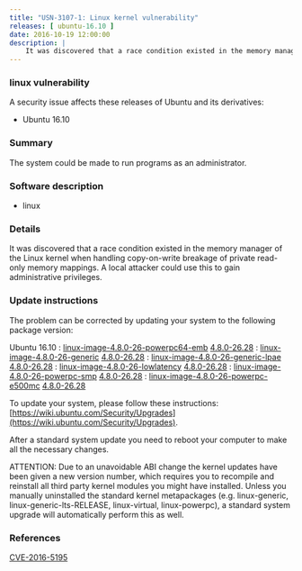 ```yaml
---
title: "USN-3107-1: Linux kernel vulnerability"
releases: [ ubuntu-16.10 ]
date: 2016-10-19 12:00:00
description: |
    It was discovered that a race condition existed in the memory manager of the Linux kernel when handling copy-on-write breakage of private read-only memory mappings. A local attacker could use this to gain administrative privileges. 
--- 
```

 
### linux vulnerability

A security issue affects these releases of Ubuntu and its derivatives:

* Ubuntu 16.10

### Summary

The system could be made to run programs as an administrator. 

### Software description

* linux 

### Details

It was discovered that a race condition existed in the memory manager of the Linux kernel when handling copy-on-write breakage of private read-only memory mappings. A local attacker could use this to gain administrative privileges. 

### Update instructions

The problem can be corrected by updating your system to the following package version:

Ubuntu 16.10
 : [linux-image-4.8.0-26-powerpc64-emb](https://launchpad.net/ubuntu/+source/linux) <span> [4.8.0-26.28](https://launchpad.net/ubuntu/+source/linux/4.8.0-26.28) </span> 
 : [linux-image-4.8.0-26-generic](https://launchpad.net/ubuntu/+source/linux) <span> [4.8.0-26.28](https://launchpad.net/ubuntu/+source/linux/4.8.0-26.28) </span> 
 : [linux-image-4.8.0-26-generic-lpae](https://launchpad.net/ubuntu/+source/linux) <span> [4.8.0-26.28](https://launchpad.net/ubuntu/+source/linux/4.8.0-26.28) </span> 
 : [linux-image-4.8.0-26-lowlatency](https://launchpad.net/ubuntu/+source/linux) <span> [4.8.0-26.28](https://launchpad.net/ubuntu/+source/linux/4.8.0-26.28) </span> 
 : [linux-image-4.8.0-26-powerpc-smp](https://launchpad.net/ubuntu/+source/linux) <span> [4.8.0-26.28](https://launchpad.net/ubuntu/+source/linux/4.8.0-26.28) </span> 
 : [linux-image-4.8.0-26-powerpc-e500mc](https://launchpad.net/ubuntu/+source/linux) <span> [4.8.0-26.28](https://launchpad.net/ubuntu/+source/linux/4.8.0-26.28) </span> 

To update your system, please follow these instructions: [https://wiki.ubuntu.com/Security/Upgrades](https://wiki.ubuntu.com/Security/Upgrades).

After a standard system update you need to reboot your computer to make all the necessary changes.

ATTENTION: Due to an unavoidable ABI change the kernel updates have been given a new version number, which requires you to recompile and reinstall all third party kernel modules you might have installed. Unless you manually uninstalled the standard kernel metapackages (e.g. linux-generic, linux-generic-lts-RELEASE, linux-virtual, linux-powerpc), a standard system upgrade will automatically perform this as well. 

### References

 [CVE-2016-5195](http://people.ubuntu.com/~ubuntu-security/cve/CVE-2016-5195)
 
